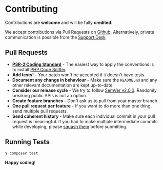 # Contributing

Contributions are **welcome** and will be fully **credited**.

We accept contributions via Pull Requests on [Github](https://github.com/Rad-Web-Hosting/RadWebHosting). Alternatively, private communication is possible from the [Support Desk](https://radwebhosting.com/client_area/submitticket.php)

## Pull Requests

* [**PSR-2 Coding Standard**](https://github.com/php-fig/fig-standards/blob/master/accepted/PSR-2-coding-style-guide.md) - The easiest way to apply the conventions is to install [PHP Code Sniffer](http://pear.php.net/package/PHP_CodeSniffer).
* **Add tests!** - Your patch won't be accepted if it doesn't have tests.
* **Document any change in behaviour** - Make sure the `README.md` and any other relevant documentation are kept up-to-date.
* **Consider our release cycle** - We try to follow [SemVer v2.0.0](http://semver.org/). Randomly breaking public APIs is not an option.
* **Create feature branches** - Don't ask us to pull from your master branch.
* **One pull request per feature** - If you want to do more than one thing, send multiple pull requests.
* **Send coherent history** - Make sure each individual commit in your pull request is meaningful. If you had to make multiple intermediate commits while developing, please [squash them](http://www.git-scm.com/book/en/v2/Git-Tools-Rewriting-History#Changing-Multiple-Commit-Messages) before submitting.

## Running Tests

```bash
$ composer test
```

**Happy coding**!

